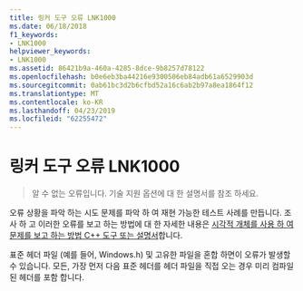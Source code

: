 ```yaml
---
title: 링커 도구 오류 LNK1000
ms.date: 06/18/2018
f1_keywords:
- LNK1000
helpviewer_keywords:
- LNK1000
ms.assetid: 86421b9a-460a-4285-8dce-9b8257d78122
ms.openlocfilehash: b0e6eb3ba44216e9300506eb84adb61a6529903d
ms.sourcegitcommit: 0ab61bc3d2b6cfbd52a16c6ab2b97a8ea1864f12
ms.translationtype: MT
ms.contentlocale: ko-KR
ms.lasthandoff: 04/23/2019
ms.locfileid: "62255472"
---
```

# <a name="linker-tools-error-lnk1000"></a>링커 도구 오류 LNK1000

> 알 수 없는 오류입니다. 기술 지원 옵션에 대 한 설명서를 참조 하세요.

오류 상황을 파악 하는 시도 문제를 파악 하 여 재현 가능한 테스트 사례를 만듭니다. 조사 하 고 이러한 오류를 보고 하는 방법에 대 한 자세한 내용은 [시각적 개체를 사용 하 여 문제를 보고 하는 방법 C++ 도구 또는 설명서](../../overview/how-to-report-a-problem-with-the-visual-cpp-toolset.md)합니다.

표준 헤더 파일 (예를 들어, Windows.h) 및 고유한 파일을 혼합 하면이 오류가 발생할 수 있습니다. 모든, 가장 먼저 다음 표준 헤더를 헤더 파일을 직접 오는 경우 미리 컴파일된 헤더를 포함 합니다.